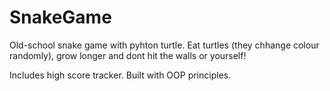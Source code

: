 # SnakeGame
Old-school snake game with pyhton turtle. Eat turtles (they chhange colour randomly), grow longer and dont hit the walls or yourself!

Includes high score tracker. Built with OOP principles. 
